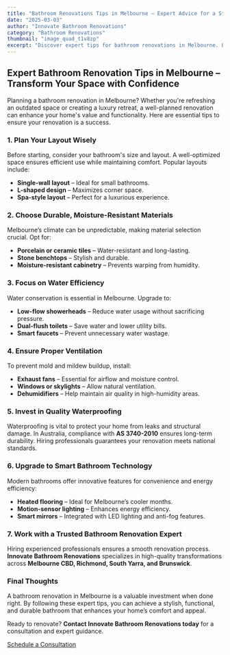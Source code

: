 ```yaml
---
title: "Bathroom Renovations Tips in Melbourne – Expert Advice for a Stunning Upgrade"
date: "2025-03-03"
author: "Innovate Bathroom Renovations"
category: "Bathroom Renovations"
thumbnail: "image_quad_t1v8zp"
excerpt: "Discover expert tips for bathroom renovations in Melbourne. Learn how to maximize space, choose the best materials, and create a stylish, functional bathroom suited to Melbourne's climate."
---
```


## Expert Bathroom Renovation Tips in Melbourne – Transform Your Space with Confidence

Planning a bathroom renovation in Melbourne? Whether you're refreshing an outdated space or creating a luxury retreat, a well-planned renovation can enhance your home's value and functionality. Here are essential tips to ensure your renovation is a success.

### 1. Plan Your Layout Wisely
Before starting, consider your bathroom's size and layout. A well-optimized space ensures efficient use while maintaining comfort. Popular layouts include:

- **Single-wall layout** – Ideal for small bathrooms.
- **L-shaped design** – Maximizes corner space.
- **Spa-style layout** – Perfect for a luxurious experience.

### 2. Choose Durable, Moisture-Resistant Materials
Melbourne’s climate can be unpredictable, making material selection crucial. Opt for:

- **Porcelain or ceramic tiles** – Water-resistant and long-lasting.
- **Stone benchtops** – Stylish and durable.
- **Moisture-resistant cabinetry** – Prevents warping from humidity.

### 3. Focus on Water Efficiency
Water conservation is essential in Melbourne. Upgrade to:

- **Low-flow showerheads** – Reduce water usage without sacrificing pressure.
- **Dual-flush toilets** – Save water and lower utility bills.
- **Smart faucets** – Prevent unnecessary water wastage.

### 4. Ensure Proper Ventilation
To prevent mold and mildew buildup, install:

- **Exhaust fans** – Essential for airflow and moisture control.
- **Windows or skylights** – Allow natural ventilation.
- **Dehumidifiers** – Help maintain air quality in high-humidity areas.

### 5. Invest in Quality Waterproofing
Waterproofing is vital to protect your home from leaks and structural damage. In Australia, compliance with **AS 3740-2010** ensures long-term durability. Hiring professionals guarantees your renovation meets national standards.

### 6. Upgrade to Smart Bathroom Technology
Modern bathrooms offer innovative features for convenience and energy efficiency:

- **Heated flooring** – Ideal for Melbourne’s cooler months.
- **Motion-sensor lighting** – Enhances energy efficiency.
- **Smart mirrors** – Integrated with LED lighting and anti-fog features.

### 7. Work with a Trusted Bathroom Renovation Expert
Hiring experienced professionals ensures a smooth renovation process. **Innovate Bathroom Renovations** specializes in high-quality transformations across **Melbourne CBD, Richmond, South Yarra, and Brunswick**.

### Final Thoughts
A bathroom renovation in Melbourne is a valuable investment when done right. By following these expert tips, you can achieve a stylish, functional, and durable bathroom that enhances your home’s comfort and appeal.

Ready to renovate? **Contact Innovate Bathroom Renovations today** for a consultation and expert guidance.

[Schedule a Consultation](/contact)

